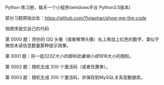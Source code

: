 Python 练习册，每天一个小程序(windows平台 Python3.5版本)

部分习题原始出处：https://github.com/Yixiaohan/show-me-the-code

按顺序提交自己的代码

第 0000 题：将你的 QQ 头像（或者微博头像）右上角加上红色的数字，类似于微信未读信息数量那种提示效果。

第 0001 题：将一组32*32大小的图标批量缩小成16*16大小的图标。

第 0002 题：随机生成 200 个激活码（或者优惠券）。

第 0003 题：随机生成 200 个激活码，并保存到MySQL关系型数据库。